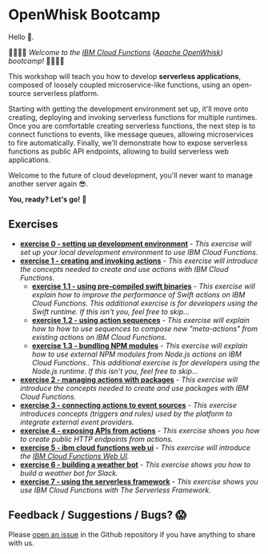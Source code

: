 # OpenWhisk Bootcamp

Hello 👋.

👩‍💻👨‍💻 _Welcome to the_ [_IBM Cloud Functions_](https://console.bluemix.net/openwhisk/) _\(_[_Apache OpenWhisk_](http://openwhisk.incubator.apache.org/)_\) bootcamp!_ 👩‍💻👨‍💻

This workshop will teach you how to develop **serverless applications**, composed of loosely coupled microservice-like functions, using an open-source serverless platform.

Starting with getting the development environment set up, it'll move onto creating, deploying and invoking serverless functions for multiple runtimes. Once you are comfortable creating serverless functions, the next step is to connect functions to events, like message queues, allowing microservices to fire automatically. Finally, we'll demonstrate how to expose serverless functions as public API endpoints, allowing to build serverless web applications.

Welcome to the future of cloud development, you'll never want to manage another server again 😎.

**You, ready? Let's go!** 🚗

## Exercises

* [**exercise 0 - setting up development environment**](https://github.com/pwplusnick/openwhisk-workshops/tree/672f75adef5c5f17b52a5a93fbb9828b8745c0b8/bootcamp/ex0%20-%20setting%20up%20development%20environment/README.md) - _This exercise will set up your local development environment to use IBM Cloud Functions._
* [**exercise 1 -  creating and invoking actions**](https://github.com/pwplusnick/openwhisk-workshops/tree/672f75adef5c5f17b52a5a93fbb9828b8745c0b8/bootcamp/ex1%20-%20creating%20and%20invoking%20actions/README.md) - _This exercise will introduce the concepts needed to create and use actions with IBM Cloud Functions._
  * [**exercise 1.1 - using pre-compiled swift binaries**](https://github.com/pwplusnick/openwhisk-workshops/tree/672f75adef5c5f17b52a5a93fbb9828b8745c0b8/bootcamp/ex1.1%20-%20using%20pre-compiled%20swift%20binaries) - _This exercise will explain how to improve the performance of Swift actions on IBM Cloud Functions. This additional exercise is for developers using the Swift runtime. If this isn't you, feel free to skip…_
  * [**exercise 1.2 - using action sequences**](https://github.com/pwplusnick/openwhisk-workshops/tree/672f75adef5c5f17b52a5a93fbb9828b8745c0b8/bootcamp/ex1.2%20-%20using%20action%20sequences) - _This exercise will explain how to how to use sequences to compose new "meta-actions" from existing actions on IBM Cloud Functions._
  * [**exercise 1.3 - bundling NPM modules**](https://github.com/pwplusnick/openwhisk-workshops/tree/672f75adef5c5f17b52a5a93fbb9828b8745c0b8/bootcamp/ex1.3%20-%20bundling%20NPM%20modules) - _This exercise will explain how to use external NPM modules from Node.js actions on IBM Cloud Functions.. This additional exercise is for developers using the Node.js runtime. If this isn't you, feel free to skip…_
* [**exercise 2 - managing actions with packages**](https://github.com/pwplusnick/openwhisk-workshops/tree/672f75adef5c5f17b52a5a93fbb9828b8745c0b8/bootcamp/ex2%20-%20managing%20actions%20with%20packages/README.md) - _This exercise will introduce the concepts needed to create and use packages with IBM Cloud Functions._
* [**exercise 3 - connecting actions to event sources**](https://github.com/pwplusnick/openwhisk-workshops/tree/672f75adef5c5f17b52a5a93fbb9828b8745c0b8/bootcamp/ex3%20-%20connecting%20actions%20to%20event%20sources/README.md) - _This exercise introduces concepts \(triggers and rules\) used by the platform to integrate external event providers._
* [**exercise 4 - exposing APIs from actions**](https://github.com/pwplusnick/openwhisk-workshops/tree/672f75adef5c5f17b52a5a93fbb9828b8745c0b8/bootcamp/ex4%20-%20exposing%20APIs%20from%20actions/README.md) - _This exercise shows you how to create public HTTP endpoints from actions._ 
* [**exercise 5 - ibm cloud functions web ui**](https://github.com/pwplusnick/openwhisk-workshops/tree/672f75adef5c5f17b52a5a93fbb9828b8745c0b8/bootcamp/ex5%20-%20ibm%20cloud%20functions%20web%20ui/README.md) - _This exercise will introduce the_ [_IBM Cloud Functions Web UI_](https://console.bluemix.net/openwhisk/)_._ 
* [**exercise 6 - building a weather bot**](https://github.com/pwplusnick/openwhisk-workshops/tree/672f75adef5c5f17b52a5a93fbb9828b8745c0b8/bootcamp/ex6%20-%20building%20a%20weather%20bot/README.md) - _This exercise shows you how to build a weather bot for Slack._
* [**exercise 7 - using the serverless framework**](https://github.com/pwplusnick/openwhisk-workshops/tree/672f75adef5c5f17b52a5a93fbb9828b8745c0b8/bootcamp/ex7%20-%20using%20the%20serverless%20framework/README.md) - _This exercise shows you use IBM Cloud Functions with The Serverless Framework._ 

## Feedback / Suggestions / Bugs? 😱

Please [open an issue](https://github.com/IBM-Cloud/openwhisk-workshops/issues) in the Github repository if you have anything to share with us.

